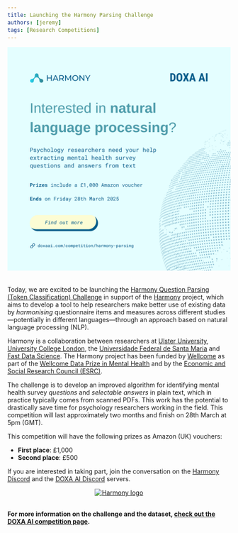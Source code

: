 ```yaml
---
title: Launching the Harmony Parsing Challenge
authors: [jeremy]
tags: [Research Competitions]
---
```


<center>
    <a href="https://doxaai.com/competition/harmony-parsing">
        <img
            alt="Harmony Question Parsing Challenge"
            src="/img/2025-01-04 Harmony Question Parsing Challenge.png"
            style={{maxWidth: '500px', borderRadius: '15px'}}
        />
    </a>
</center>

<!-- truncate -->

<br />

Today, we are excited to be launching the [Harmony Question Parsing (Token Classification) Challenge](https://doxaai.com/competition/harmony-parsing) in support of the [Harmony](https://harmonydata.ac.uk/) project, which aims to develop a tool to help researchers make better use of existing data by _harmonising_ questionnaire items and measures across different studies&mdash;potentially in different languages&mdash;through an approach based on natural language processing (NLP).

Harmony is a collaboration between researchers at [Ulster University](https://www.ulster.ac.uk/), [University College London](https://www.ucl.ac.uk/), the [Universidade Federal de Santa Maria](https://www.ufsm.br/) and [Fast Data Science](https://fastdatascience.com/). The Harmony project has been funded by [Wellcome](https://wellcome.org/) as part of the [Wellcome Data Prize in Mental Health](https://wellcome.org/grant-funding/schemes/wellcome-mental-health-data-prize) and by the [Economic and Social Research Council (ESRC)](https://www.ukri.org/councils/esrc/).

The challenge is to develop an improved algorithm for identifying mental health survey _questions_ and _selectable answers_ in plain text, which in practice typically comes from scanned PDFs. This work has the potential to drastically save time for psychology researchers working in the field. This competition will last approximately two months and finish on 28th March at 5pm (GMT).

This competition will have the following prizes as Amazon (UK) vouchers:

- **First place**: £1,000
- **Second place**: £500

If you are interested in taking part, join the conversation on the [Harmony Discord](https://discord.com/invite/harmonydata) and the [DOXA AI Discord](https://discord.gg/MUvbQ3UYcf) servers.

<center>
    <a href="https://harmonydata.ac.uk/">
        <img
            alt="Harmony logo"
            src="https://harmonydata.ac.uk/images/logo.svg"
            style={{maxWidth: '500px'}}
        />
    </a>
</center>

<br />

**For more information on the challenge and the dataset, [check out the DOXA AI competition page](https://doxaai.com/competition/harmony-parsing).**
